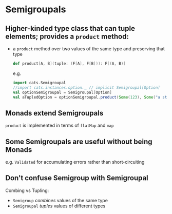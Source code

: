 # Semigroupals

## Higher-kinded type class that can tuple elements; provides a `product` method:
 - a `product` method over two values of the same type and preserving that type
   ```scala mdoc
   def product[A, B](tuple: (F[A], F[B])): F[(A, B)]
   ```
   e.g.
   ```scala mdoc
   import cats.Semigroupal
   //import cats.instances.option._ // implicit Semigroupal[Option]
   val optionSemigroupal = Semigroupal[Option]
   val aTupledOption = optionSemigroupal.product(Some(123), Some("a string"))
   ```
   
## Monads extend Semigroupals
`product` is implemented in terms of `flatMap` and `map`

## Some Semigroupals are useful without being Monads
e.g. `Validated` for accumulating errors rather than short-circuiting

## Don't confuse Semigroup with Semigroupal
Combing vs Tupling:
 - `Semigroup` _combines_ values of the same type
 - `Semigroupal` _tuples_ values of different types
